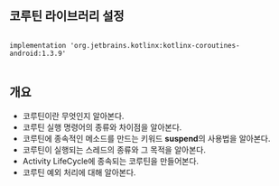 ## 코루틴 라이브러리 설정
<pre>
<code>
implementation 'org.jetbrains.kotlinx:kotlinx-coroutines-android:1.3.9'
</code>
</pre>

## 개요
- 코루틴이란 무엇인지 알아본다.
- 코루틴 실행 명령어의 종류와 차이점을 알아본다.
- 코루틴에 종속적인 메소드를 만드는 키워드 **suspend**의 사용법을 알아본다.
- 코루틴이 실행되는 스레드의 종류와 그 목적을 알아본다.
- Activity LifeCycle에 종속되는 코루틴을 만들어본다.
- 코루틴 예외 처리에 대해 알아본다.
